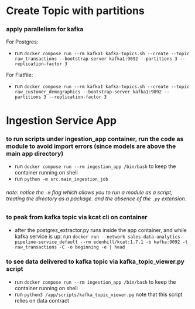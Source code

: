 # Create Topic with partitions

### apply parallelism for kafka 
For Postgres:
- run `docker compose run --rm kafka1 kafka-topics.sh --create --topic raw_transactions --bootstrap-server kafka1:9092 --partitions 3 --replication-factor 3`

For Flatfile:
- run `docker compose run --rm kafka1 kafka-topics.sh --create --topic raw_customer_demographics --bootstrap-server kafka1:9092 --partitions 3 --replication-factor 3`

# Ingestion Service App

### to run scripts under ingestion_app container, run the code as module to avoid import errors (since models are above the main app directory)
- run `docker compose run --rm ingestion_app /bin/bash` to keep the container running on shell
- run `python -m src.main_ingestion_job`
###### note: notice the `-m` flag which allows you to run a module as a script, treating the directory as a package. and the absence of the `.py` extension.

### to peak from kafka topic via kcat cli on container
- after the postgres_extractor.py runs inside the app container, and while kafka service is up: 
  run `docker run --network sales-data-analytics-pipeline-service_default --rm edenhill/kcat:1.7.1 -b kafka:9092 -t raw_transactions -C -o beginning -e | head`

### to see data delivered to kafka topic via kafka_topic_viewer.py script 
- run `docker compose run --rm ingestion_app /bin/bash` to keep the container running on shell
- run `python3 /app/scripts/kafka_topic_viewer.py` note that this script relies on data contract

